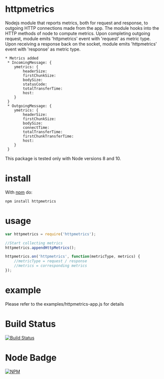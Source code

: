 # httpmetrics

Nodejs module that reports metrics, both for request and response, to outgoing HTTP connections made from the app.
The module hooks into the HTTP methods of node to compute metrics.
Upon completing outgoing request, module emits 'httpmetrics' event with 'request' as metric type.
Upon receiving a response back on the socket, module emits 'httpmetrics' event with 'response' as metric type.

```
* Metrics added
 * IncomingMessage: {
    ymetrics: {
        headerSize:
        firstChunkSize:
        bodySize:
        statusCode:
        totalTransferTime:
        host:
    }
 }
 * OutgoingMessage: {
    ymetrics: {
        headerSize:
        firstChunkSize:
        bodySize:
        connectTime:
        totalTransferTime:
        firstChunkTransferTime:
        host:
    }
 }
```

This package is tested only with Node versions 8 and 10.

# install

With [npm](http://npmjs.org) do:

```
npm install httpmetrics
```

# usage
```js
var httpmetrics = require('httpmetrics');

//Start collecting metrics
httpmetrics.appendHttpMetrics();

httpmetrics.on('httpmetrics', function(metricType, metrics) {
    //metricType = request / response
    //metrics = corresponding metrics
});

```

# example

Please refer to the examples/httpmetrics-app.js for details

# Build Status

[![Build Status](https://secure.travis-ci.org/yahoo/httpmetrics.png?branch=master)](http://travis-ci.org/yahoo/httpmetrics)

# Node Badge

[![NPM](https://nodei.co/npm/httpmetrics.png)](https://nodei.co/npm/httpmetrics/)




